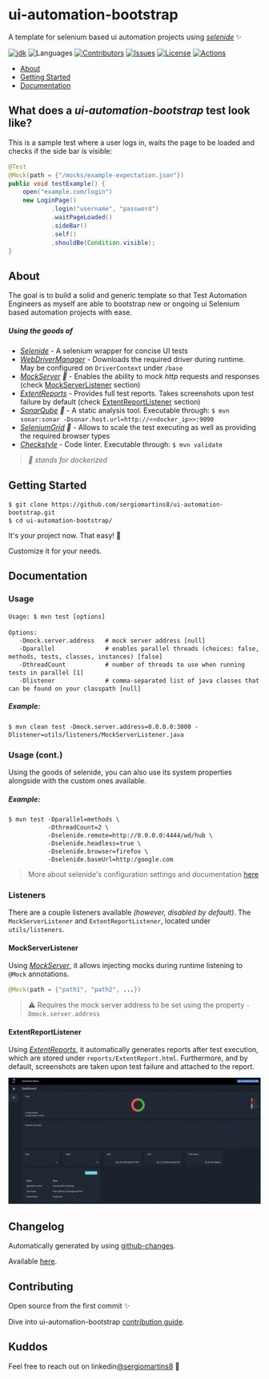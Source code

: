# ui-automation-bootstrap

A template for selenium based ui automation projects using _[selenide](https://github.com/selenide/selenide)_ ✨

[![jdk](https://img.shields.io/badge/jdk-8-green.svg)](http://www.oracle.com/technetwork/java/javase/downloads/index.html)
![Languages](https://img.shields.io/github/languages/top/sergiomartins8/ui-automation-bootstrap)
[![Contributors](https://img.shields.io/github/contributors/sergiomartins8/ui-automation-bootstrap)](https://github.com/sergiomartins8/ui-automation-bootstrap/graphs/contributors)
[![Issues](https://img.shields.io/github/issues/sergiomartins8/ui-automation-bootstrap)](https://github.com/sergiomartins8/ui-automation-bootstrap/issues)
[![License](https://img.shields.io/github/license/sergiomartins8/ui-automation-bootstrap)](http://www.apache.org/licenses/LICENSE-2.0)
[![Actions](https://github.com/sergiomartins8/ui-automation-bootstrap/workflows/ci/badge.svg)](https://github.com/sergiomartins8/ui-automation-bootstrap/actions?query=workflow%3Aci)

* [About](#about)
* [Getting Started](#getting-started)
* [Documentation](#documentation)

## What does a _ui-automation-bootstrap_ test look like?

This is a sample test where a user logs in, waits the page to be loaded and checks if the side bar is visible:

```java
@Test
@Mock(path = {"/mocks/example-expectation.json"})
public void testExample() {
    open("example.com/login")
    new LoginPage()
            .login("username", "password")
            .waitPageLoaded()
            .sideBar()
            .self()
            .shouldBe(Condition.visible);
}
```

## About

The goal is to build a solid and generic template so that Test Automation Engineers as myself are able to bootstrap new or ongoing ui Selenium based automation projects with ease.

##### Using the goods of 
* _[Selenide](https://github.com/selenide/selenide)_ - A selenium wrapper for concise UI tests
* _[WebDriverManager](https://github.com/bonigarcia/webdrivermanager)_ - Downloads the required driver during runtime. May be configured on `DriverContext` under `/base`
* _[MockServer](https://www.mock-server.com/) 🐳_ - Enables the ability to mock _http_ requests and responses (check [MockServerListener](#mockserverlistener) section)
* _[ExtentReports](https://extentreports.com/)_ - Provides full test reports. Takes screenshots upon test failure by default (check [ExtentReportListener](#extentreportlistener) section)
* _[SonarQube](https://www.sonarqube.org/) 🐳_ - A static analysis tool. Executable through: `$ mvn sonar:sonar -Dsonar.host.url=http://<<docker_ip>>:9090`
* _[SeleniumGrid](https://github.com/SeleniumHQ/docker-selenium) 🐳_ - Allows to scale the test executing as well as providing the required browser types
* _[Checkstyle](https://maven.apache.org/plugins/maven-checkstyle-plugin/)_ - Code linter. Executable through: `$ mvn validate`

> _🐳 stands for dockerized_

## Getting Started

```shell script
$ git clone https://github.com/sergiomartins8/ui-automation-bootstrap.git
$ cd ui-automation-bootstrap/
```

It's your project now. That easy! 🚀

Customize it for your needs.

## Documentation

### Usage

```shell script
Usage: $ mvn test [options]

Options:
   -Dmock.server.address   # mock server address [null]
   -Dparallel              # enables parallel threads (choices: false, methods, tests, classes, instances) [false]
   -DthreadCount           # number of threads to use when running tests in parallel [1]
   -Dlistener              # comma-separated list of java classes that can be found on your classpath [null]
```

##### Example:
````shell script
$ mvn clean test -Dmock.server.address=0.0.0.0:3000 -Dlistener=utils/listeners/MockServerListener.java
````

### Usage (cont.)

Using the goods of selenide, you can also use its system properties alongside with the custom ones available.

##### Example:
```shell script
$ mvn test -Dparallel=methods \
           -DthreadCount=2 \
           -Dselenide.remote=http://0.0.0.0:4444/wd/hub \
           -Dselenide.headless=true \
           -Dselenide.browser=firefox \
           -Dselenide.baseUrl=http:/google.com
```

> More about selenide's configuration settings and documentation [here](https://selenide.org/javadoc/current/com/codeborne/selenide/Configuration.html)

### Listeners

There are a couple listeners available _(however, disabled by default)_. 
The `MockServerListener` and `ExtentReportListener`, located under `utils/listeners`.

#### MockServerListener

Using _[MockServer](https://www.mock-server.com/)_, it allows injecting mocks during runtime listening to `@Mock` annotations.

````java
@Mock(path = {"path1", "path2", ...})
````

> ⚠️ Requires the mock server address to be set using the property `-Dmock.server.address`

#### ExtentReportListener

Using _[ExtentReports](https://extentreports.com/)_, it automatically generates reports after test execution, which are stored under `reports/ExtentReport.html`. 
Furthermore, and by default, screenshots are taken upon test failure and attached to the report.

![](docs/img/reports.gif)

## Changelog

Automatically generated by using [github-changes](https://github.com/lalitkapoor/github-changes).

Available [here](/docs/CHANGELOG.md).

## Contributing

Open source from the first commit ✨

Dive into ui-automation-bootstrap [contribution guide](docs/CONTRIBUTING.md).

## Kuddos

Feel free to reach out on linkedin[@sergiomartins8](https://www.linkedin.com/in/sergiomartins8/) ‍🙌

